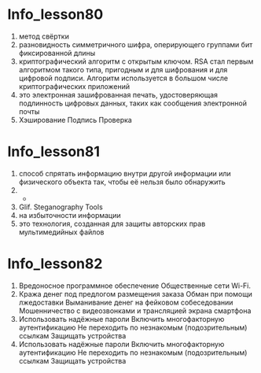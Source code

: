 # Info_lesson80

1. метод свёртки
2. разновидность симметричного шифра, оперирующего группами бит фиксированной длины
3. криптографический алгоритм с открытым ключом. RSA стал первым алгоритмом такого типа, пригодным и для шифрования и для цифровой подписи. Алгоритм используется в большом числе криптографических приложений
4. это электронная зашифрованная печать, удостоверяющая подлинность цифровых данных, таких как сообщения электронной почты
5. Хэширование Подпись Проверка

# Info_lesson81

1. способ спрятать информацию внутри другой информации или физического объекта так, чтобы её нельзя было обнаружить
2. -
3. Glif. Steganography Tools
4. на избыточности информации
5. это технология, созданная для защиты авторских прав мультимедийных файлов

# Info_lesson82

1. Вредоносное программное обеспечение  Общественные сети Wi-Fi.
2. Кража денег под предлогом размещения заказа  Обман при помощи лжедоставки Выманивание денег на фейковом собеседовании Мошенничество с видеозвонками и трансляцией экрана смартфона
3. Использовать надёжные пароли  Включить многофакторную аутентификацию  Не переходить по незнакомым (подозрительным) ссылкам Защищать устройства
4. Использовать надёжные пароли  Включить многофакторную аутентификацию  Не переходить по незнакомым (подозрительным) ссылкам Защищать устройства
   
